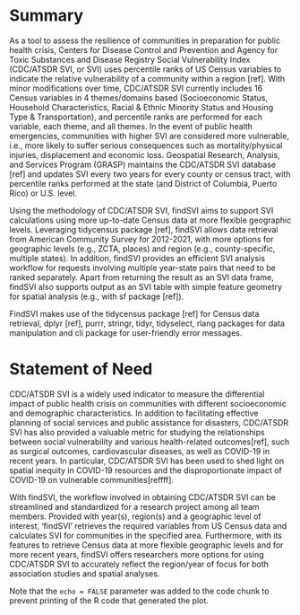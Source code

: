 # Summary

As a tool to assess the resilience of communities in preparation for
public health crisis, Centers for Disease Control and Prevention and
Agency for Toxic Substances and Disease Registry Social Vulnerability
Index (CDC/ATSDR SVI, or SVI) uses percentile ranks of US Census
variables to indicate the relative vulnerability of a community within a
region \[ref\]. With minor modifications over time, CDC/ATSDR SVI
currently includes 16 Census variables in 4 themes/domains based
(Socioeconomic Status, Household Characteristics, Racial & Ethnic
Minority Status and Housing Type & Transportation), and percentile ranks
are performed for each variable, each theme, and all themes. In the
event of public health emergencies, communities with higher SVI are
considered more vulnerable, i.e., more likely to suffer serious
consequences such as mortality/physical injuries, displacement and
economic loss. Geospatial Research, Analysis, and Services Program
(GRASP) maintains the CDC/ATSDR SVI database \[ref\] and updates SVI
every two years for every county or census tract, with percentile ranks
performed at the state (and District of Columbia, Puerto Rico) or U.S.
level.

Using the methodology of CDC/ATSDR SVI, findSVI aims to support SVI
calculations using more up-to-date Census data at more flexible
geographic levels. Leveraging tidycensus package \[ref\], findSVI allows
data retrieval from American Community Survey for 2012-2021, with more
options for geographic levels (e.g., ZCTA, places) and region (e.g.,
county-specific, multiple states). In addition, findSVI provides an
efficient SVI analysis workflow for requests involving multiple
year-state pairs that need to be ranked separately. Apart from returning
the result as an SVI data frame, findSVI also supports output as an SVI
table with simple feature geometry for spatial analysis (e.g., with sf
package \[ref\]).

FindSVI makes use of the tidycensus package \[ref\] for Census data
retrieval, dplyr \[ref\], purrr, stringr, tidyr, tidyselect, rlang
packages for data manipulation and cli package for user-friendly error
messages.

# Statement of Need

CDC/ATSDR SVI is a widely used indicator to measure the differential
impact of public health crisis on communities with different
socioeconomic and demographic characteristics. In addition to
facilitating effective planning of social services and public assistance
for disasters, CDC/ATSDR SVI has also provided a valuable metric for
studying the relationships between social vulnerability and various
health-related outcomes\[ref\], such as surgical outcomes,
cardiovascular diseases, as well as COVID-19 in recent years. In
particular, CDC/ATSDR SVI has been used to shed light on spatial
inequity in COVID-19 resources and the disproportionate impact of
COVID-19 on vulnerable communities\[reffff\].

With findSVI, the workflow involved in obtaining CDC/ATSDR SVI can be
streamlined and standardized for a research project among all team
members. Provided with year(s), region(s) and a geographic level of
interest, ‘findSVI’ retrieves the required variables from US Census data
and calculates SVI for communities in the specified area. Furthermore,
with its features to retrieve Census data at more flexible geographic
levels and for more recent years, findSVI offers researchers more
options for using CDC/ATSDR SVI to accurately reflect the region/year of
focus for both association studies and spatial analyses.

Note that the `echo = FALSE` parameter was added to the code chunk to
prevent printing of the R code that generated the plot.
